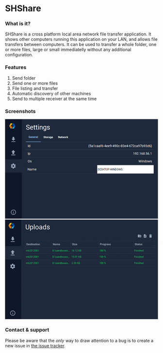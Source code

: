 # SHShare

### What is it?

SHShare is a cross platform local area network file transfer application.
It shows other computers running this application on your LAN, and allows file transfers between computers.
It can be used to transfer a whole folder, one or more files, large or small immediatelly without any additional configuration.

### Features

1. Send folder
2. Send one or more files
3. File listing and transfer
4. Automatic discovery of other machines
5. Send to multiple receiver at the same time

### Screenshots
![screenshot](/docs/screenshots/screen1.png)
![screenshot](/docs/screenshots/screen2.png)

### Contact & support

Please be aware that the _only_ way to draw attention to a bug is to create
a new issue in [the issue tracker](https://github.com/SergeyGadzhilov/SHSH/issues).
